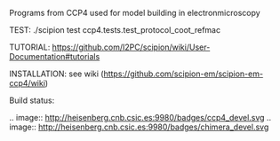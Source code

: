 Programs from CCP4 used for model building in electronmicroscopy

TEST:
./scipion test ccp4.tests.test_protocol_coot_refmac

TUTORIAL:
https://github.com/I2PC/scipion/wiki/User-Documentation#tutorials

INSTALLATION:
see wiki (https://github.com/scipion-em/scipion-em-ccp4/wiki)

Build status:

.. image:: http://heisenberg.cnb.csic.es:9980/badges/ccp4_devel.svg
.. image:: http://heisenberg.cnb.csic.es:9980/badges/chimera_devel.svg


